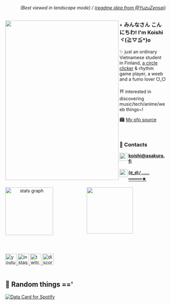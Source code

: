 <body>
  <div>
    <div>
      <h6 align="right"> (Best viewed in landscape mode) / <a href="https://github.com/YuzuZensai">(readme idea from @YuzuZensai)</a> </h6>
      <img align="left" width="356" height="500" src="https://r2.e-z.host/e0431dc3-12da-4bbd-8491-f82d2b71ae13/63m1lbq1.png"/>
      <h3>◗   みんなさん こんにちわ! I'm Koishi ヾ(≧▽≦*)o</h3>
      <p>✨  just an ordinary Vietnamese student in Finland, <a href="https://osu.ppy.sh/users/18550322">a circle clicker</a> & rhythm game player, a weeb and a fumo lover ᗜ_ᗜ</p>
      <p>⛩️ interested in discovering music/tech/anime/weeb things~!</p>
      <p>🏙️ <a href="https://x.com/Kokocir/status/1974777088772321479" target="_blank">My pfp source</a></p>
    </div>
    <br/>
    <div>
     <h3>💌 Contacts</h3>
      <a href="mailto:koishi@asakura.fi" >
        <img align="left" width="25" height="25" src="https://www.svgrepo.com/show/396510/fog.svg"/>
       <b>koishi@asakura.fi</b>
      </a><br/><br/>
      <a href="https://e-z.bio/koishi">
        <img align="left" width="25" height="25" src="https://www.svgrepo.com/show/397584/night-with-stars.svg"/>
       <b>(ಠ_ಠ)ﾉ ‥…━━━★</b><br/><br/>
      </a>
    </div>
  </div>

<div align="center">
  <img height="145" src="https://r2.e-z.host/e0431dc3-12da-4bbd-8491-f82d2b71ae13/5ywyezig.gif" />
  <img align="left" src="https://lanyard.kyrie25.dev/api/681790377329426442?showBanner=animated&waveColor=transparent&bannerFilter=brightness(0.6)%20blur(0px)" height="150" alt="stats graph"  />
<!--  <img src="https://osu-sig.vercel.app/card?user=Kokytos&mode=std&lang=en&animation=true&hue=200&skills=true" height="200" alt="languages graph"  />-->
</div>

###

<br clear="both">

<!--[![Data Card for Spotify](https://data-card-for-spotify.herokuapp.com/api/card?user_id=314shbu47xjher5utuoaut3k67ya)](https://data-card-for-spotify.herokuapp.com/api/card?user_id=314shbu47xjher5utuoaut3k67ya)
<a href="https://x.com/Kokocir/status/1974777088772321479" target="_blank">pfp source</a>-->
###

###
<div align="left">
  <a href="https://youtube.com/@O人O" target="_blank">
    <img src="https://img.shields.io/static/v1?message=Youtube&logo=youtube&label=&color=FF0000&logoColor=white&labelColor=&style=for-the-badge" height="35" alt="youtube logo"  />
  </a>
  <a href="https://instagram.com/overcomplexification" target="_blank">
    <img src="https://img.shields.io/static/v1?message=Instagram&logo=instagram&label=&color=E4405F&logoColor=white&labelColor=&style=for-the-badge" height="35" alt="instagram logo"  />
  </a>
  <a href="https://twitch.tv/sixtymp" target="_blank">
    <img src="https://img.shields.io/static/v1?message=Twitch&logo=twitch&label=&color=9146FF&logoColor=white&labelColor=&style=for-the-badge" height="35" alt="twitch logo"  />
  </a>
  <a href="https://discord.com" target="_blank">
    <img src="https://img.shields.io/static/v1?message=Discord&logo=discord&label=&color=7289DA&logoColor=white&labelColor=&style=for-the-badge" height="35" alt="discord logo"  />
  </a>
</div>

<br/>


  <div>
    <h2>🌌 Random things =='</h2>
    <!--[![Data Card for Spotify](https://data-card-for-spotify.herokuapp.com/api/card?user_id=314shbu47xjher5utuoaut3k67ya)](https://data-card-for-spotify.herokuapp.com/api/card?user_id=314shbu47xjher5utuoaut3k67ya)-->
    <a align="center" href="https://data-card-for-spotify.herokuapp.com/card?user_id=314shbu47xjher5utuoaut3k67ya">
      <img src="https://data-card-for-spotify.herokuapp.com/api/card?user_id=314shbu47xjher5utuoaut3k67ya" alt="Data Card for Spotify">
    </a>
  </div>
</body>

<!--
**intelstellar/intelstellar** is a ✨ _special_ ✨ repository because its `README.md` (this file) appears on your GitHub profile.

Here are some ideas to get you started:

- 🔭 I’m currently working on ...
- 🌱 I’m currently learning ...
- 👯 I’m looking to collaborate on ...
- 🤔 I’m looking for help with ...
- 💬 Ask me about ...
- 📫 How to reach me: ...
- 😄 Pronouns: ...
- ⚡ Fun fact: ...
-->

